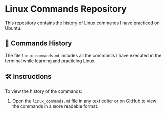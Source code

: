 # Linux Commands Repository

This repository contains the history of Linux commands I have practiced on Ubuntu.

## 📄 Commands History
The file `linux_commands.md` includes all the commands I have executed in the terminal while learning and practicing Linux.

## 🛠️ Instructions
To view the history of the commands:
1. Open the `linux_commands.md` file in any text editor or on GitHub to view the commands in a more readable format.
